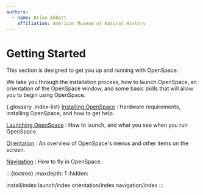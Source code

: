 ```yaml
---
authors:
  - name: Brian Abbott
    affiliation: American Museum of Natural History
---
```



# Getting Started

This section is designed to get you up and running with OpenSpace.

We take you through the installation process, how to launch OpenSpace, an orientation of the OpenSpace window, and some basic skills that will allow you to begin using OpenSpace.

{.glossary .index-list}
[Installing OpenSpace](./install/index)
: Hardware requirements, installing OpenSpace, and how to get help.

[Launching OpenSpace](./launch/index)
: How to launch, and what you see when you run OpenSpace.

[Orientation](./orientation/index)
: An overview of OpenSpace's menus and other items on the screen.

[Navigation](./navigation/index)
: How to fly in OpenSpace.


:::{toctree}
:maxdepth: 1
:hidden:

install/index
launch/index
orientation/index
navigation/index
:::
